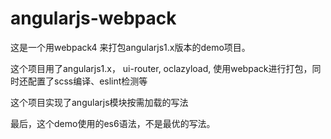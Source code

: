 # angularjs-webpack
这是一个用webpack4 来打包angularjs1.x版本的demo项目。

这个项目用了angularjs1.x， ui-router, oclazyload, 使用webpack进行打包，同时还配置了scss编译、eslint检测等

这个项目实现了angularjs模块按需加载的写法

最后，这个demo使用的es6语法，不是最优的写法。
